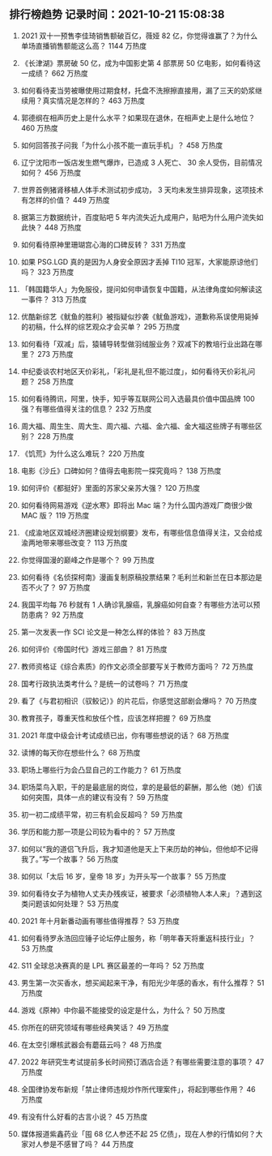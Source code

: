 
## 排行榜趋势 记录时间：2021-10-21 15:08:38
  
  1. 2021 双十一预售李佳琦销售额破百亿，薇娅 82 亿，你觉得谁赢了？为什么单场直播销售额能这么高？ 1144 万热度
    
  2. 《长津湖》票房破 50 亿，成为中国影史第 4 部票房 50 亿电影，如何看待这一成绩？ 662 万热度
    
  3. 如何看待麦当劳被曝使用过期食材，托盘不洗擦擦直接用，漏了三天的奶浆继续用？真实情况是怎样的？ 463 万热度
    
  4. 郭德纲在相声历史上是什么水平？如果现在退休，在相声史上是什么地位？ 460 万热度
    
  5. 如何回答孩子问我「为什么小孩不能一直玩手机」？ 458 万热度
    
  6. 辽宁沈阳市一饭店发生燃气爆炸，已造成 3 人死亡、 30 余人受伤，目前情况如何？ 456 万热度
    
  7. 世界首例猪肾移植人体手术测试初步成功， 3 天均未发生排异现象，这项技术有怎样的价值？ 449 万热度
    
  8. 据第三方数据统计，百度贴吧 5 年内流失近九成用户，贴吧为什么用户流失如此快？ 448 万热度
    
  9. 如何看待原神里珊瑚宫心海的口碑反转？ 331 万热度
    
  10. 如果 PSG.LGD 真的是因为人身安全原因才丢掉 TI10 冠军，大家能原谅他们吗？ 323 万热度
    
  11. 「韩国籍华人」为免服役，提问如何申请恢复中国籍，从法律角度如何解读这一事件？ 313 万热度
    
  12. 优酷新综艺《鱿鱼的胜利》被指疑似抄袭《鱿鱼游戏》，道歉称系误使用毙掉的初稿，什么样的综艺观众才会买单？ 295 万热度
    
  13. 如何看待「双减」后，猿辅导转型做羽绒服业务？双减下的教培行业出路在哪里？ 273 万热度
    
  14. 中纪委谈农村地区天价彩礼，「彩礼是礼但不能过度」，如何看待天价彩礼问题？ 258 万热度
    
  15. 如何看待腾讯，阿里，快手，知乎等互联网公司入选最具价值中国品牌 100 强？有哪些值得关注的信息？ 232 万热度
    
  16. 周大福、周生生、周大生、周六福、六福、金六福、金大福这些牌子有哪些区别？ 228 万热度
    
  17. 《饥荒》为什么这么难玩？ 220 万热度
    
  18. 电影《沙丘》口碑如何？值得去电影院一探究竟吗？ 138 万热度
    
  19. 如何评价《都挺好》里面的苏家父亲苏大强？ 120 万热度
    
  20. 如何看待网易游戏《逆水寒》即将出 Mac 端？为什么国内游戏厂商很少做 MAC 版？ 119 万热度
    
  21. 《成渝地区双城经济圈建设规划纲要》发布，有哪些信息值得关注，又会给成渝两地带来哪些改变？ 113 万热度
    
  22. 你觉得国漫的巅峰之作是哪个？ 99 万热度
    
  23. 如何看待《名侦探柯南》漫画复制原稿投票结果？毛利兰和新兰在日本那边是否不火了？ 97 万热度
    
  24. 我国平均每 76 秒就有 1 人确诊乳腺癌，乳腺癌如何自查？有哪些方法可以预防患病？ 92 万热度
    
  25. 第一次发表一作 SCI 论文是一种怎么样的体验？ 83 万热度
    
  26. 如何评价《帝国时代》游戏三部曲？ 81 万热度
    
  27. 教师资格证《综合素质》的作文必须全部要写关于教师方面吗？ 72 万热度
    
  28. 国考行政执法类考什么？是统一的试卷吗？ 71 万热度
    
  29. 看了《与君初相识（驭鲛记）》的片花后，你感觉这部剧会爆吗？ 70 万热度
    
  30. 教育孩子，尊重天性和放任个性，应该怎样把握？ 69 万热度
    
  31. 2021 年度中级会计考试成绩已出，你有哪些想说的话？ 68 万热度
    
  32. 读博的每天你在想些什么？ 68 万热度
    
  33. 职场上哪些行为会凸显自己的工作能力？ 61 万热度
    
  34. 职场菜鸟入职，干的是最底层的岗位，拿的是最低的薪酬，那么他（她）们该如何突围，具体一点的建议有没有？ 59 万热度
    
  35. 初一初二成绩平常，初三有机会反超吗？ 59 万热度
    
  36. 学历和能力那一项是公司较为看中的？ 57 万热度
    
  37. 如何以“我的道侣飞升后，我才知道他是天上下来历劫的神仙，但他却不记得我了。”写一个故事？ 56 万热度
    
  38. 如何以「太后 16 岁，皇帝 18 岁」为开头写一个故事？ 55 万热度
    
  39. 如何看待女子为植物人丈夫办残疾证，被要求「必须植物人本人来」？遇到这类问题该如何处理？ 53 万热度
    
  40. 2021 年十月新番动画有哪些值得推荐？ 53 万热度
    
  41. 如何看待罗永浩回应锤子论坛停止服务，称「明年春天将重返科技行业」？ 53 万热度
    
  42. S11 全球总决赛真的是 LPL 赛区最差的一年吗？ 52 万热度
    
  43. 男生第一次买香水，想买闻起来干净，有阳光少年感的香水，有什么推荐？ 51 万热度
    
  44. 游戏《原神》中你最不能接受的设定是什么，为什么？ 50 万热度
    
  45. 你所在的研究领域有哪些经典笑话？ 49 万热度
    
  46. 在太空引爆核武器会有蘑菇云吗？ 48 万热度
    
  47. 2022 年研究生考试提前多长时间预订酒店合适？有哪些需要注意的事项？ 47 万热度
    
  48. 全国律协发布新规「禁止律师违规炒作所代理案件」，将起到哪些作用？ 46 万热度
    
  49. 有没有什么好看的古言小说？ 45 万热度
    
  50. 媒体报道紫鑫药业「囤 68 亿人参还不起 25 亿债」，现在人参的行情如何？大家对人参是不感冒了吗？ 44 万热度
    